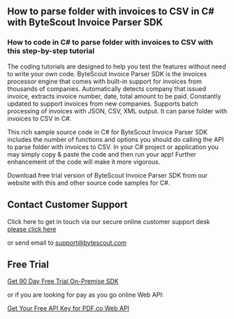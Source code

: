 ## How to parse folder with invoices to CSV in C# with ByteScout Invoice Parser SDK

### How to code in C# to parse folder with invoices to CSV with this step-by-step tutorial

The coding tutorials are designed to help you test the features without need to write your own code. ByteScout Invoice Parser SDK is the invoices processor engine that comes with built-in support for invoices from thousands of companies. Automatically detects company that issued invoice, extracts invoice number, date, total amount to be paid. Constantly updated to support invoices from new companies. Supports batch processing of invoices with JSON, CSV, XML output. It can parse folder with invoices to CSV in C#.

This rich sample source code in C# for ByteScout Invoice Parser SDK includes the number of functions and options you should do calling the API to parse folder with invoices to CSV. In your C# project or application you may simply copy & paste the code and then run your app! Further enhancement of the code will make it more vigorous.

Download free trial version of ByteScout Invoice Parser SDK from our website with this and other source code samples for C#.

## Contact Customer Support

Click here to get in touch via our secure online customer support desk [please click here](https://bytescout.zendesk.com/hc/en-us/requests/new?subject=ByteScout%20Invoice%20Parser%20SDK%20Question)

or send email to [support@bytescout.com](mailto:support@bytescout.com?subject=ByteScout%20Invoice%20Parser%20SDK%20Question) 

## Free Trial

[Get 90 Day Free Trial On-Premise SDK](https://bytescout.com/download/web-installer?utm_source=github-readme)

or if you are looking for pay as you go online Web API:

[Get Your Free API Key for PDF.co Web API](https://pdf.co/documentation/api?utm_source=github-readme)